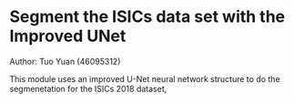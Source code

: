 # Segment the ISICs data set with the Improved UNet
Author: Tuo Yuan (46095312) 

This module uses an improved U-Net neural network structure to do the segmenetation for the ISICs 2018 dataset,
